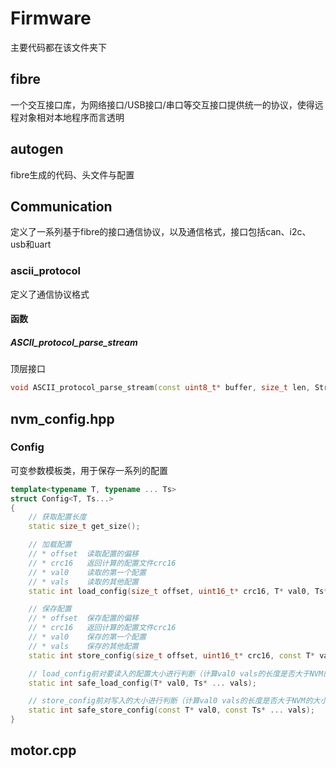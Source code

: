 # Firmware

主要代码都在该文件夹下

## fibre

一个交互接口库，为网络接口/USB接口/串口等交互接口提供统一的协议，使得远程对象相对本地程序而言透明

## autogen

fibre生成的代码、头文件与配置

## Communication

定义了一系列基于fibre的接口通信协议，以及通信格式，接口包括can、i2c、usb和uart 

### ascii_protocol

定义了通信协议格式

#### 函数

##### ASCII_protocol_parse_stream

顶层接口

```cpp
void ASCII_protocol_parse_stream(const uint8_t* buffer, size_t len, StreamSink& response_channel);
```





## nvm_config.hpp

### Config

可变参数模板类，用于保存一系列的配置

```cpp
template<typename T, typename ... Ts>
struct Config<T, Ts...> 
{
    // 获取配置长度
    static size_t get_size();

    // 加载配置
    // * offset  读取配置的偏移
    // * crc16   返回计算的配置文件crc16
    // * val0    读取的第一个配置
    // * vals    读取的其他配置
    static int load_config(size_t offset, uint16_t* crc16, T* val0, Ts* ... vals);

    // 保存配置
    // * offset  保存配置的偏移
    // * crc16   返回计算的配置文件crc16
    // * val0    保存的第一个配置
    // * vals    保存的其他配置
    static int store_config(size_t offset, uint16_t* crc16, const T* val0, const Ts* ... vals);

    // load_config前对要读入的配置大小进行判断（计算val0 vals的长度是否大于NVM的大小），并且是从偏移0开始读取
    static int safe_load_config(T* val0, Ts* ... vals);

    // store_config前对写入的大小进行判断（计算val0 vals的长度是否大于NVM的大小），从偏移0写入，并且在最后写入crc16值
    static int safe_store_config(const T* val0, const Ts* ... vals);
}
```

## motor.cpp


